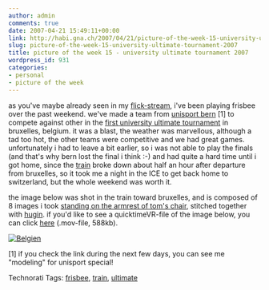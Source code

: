 ```yaml
---
author: admin
comments: true
date: 2007-04-21 15:49:11+00:00
link: http://habi.gna.ch/2007/04/21/picture-of-the-week-15-university-ultimate-tournament-2007/
slug: picture-of-the-week-15-university-ultimate-tournament-2007
title: picture of the week 15 - university ultimate tournament 2007
wordpress_id: 931
categories:
- personal
- picture of the week
---
```


as you've maybe already seen in my [flick-stream](http://flickr.com/photos/habi/sets/72157600083031589/), i've been playing frisbee over the past weekend. we've made a team from [unisport bern](http://www.sport.unibe.ch/) [1] to compete against other in the [first university ultimate tournament](http://mooncatchers.free.fr/ulb/index.html) in bruxelles, belgium. it was a blast, the weather was marvellous, although a tad too hot, the other teams were competitive and we had great games. unfortunately i had to leave a bit earlier, so i was not able to play the finals (and that's why bern lost the final i think :-) and had quite a hard time until i got home, since the [train](http://www.thalys.com/) broke down about half an hour after departure from bruxelles, so it took me a night in the ICE to get back home to switzerland, but the whole weekend was worth it.

the image below was shot in the train toward bruxelles, and is composed of 8 images i took [standing on the armrest of tom's chair](http://www.flickr.com/photos/annaaaaaaaa/464911135/), stitched together with [hugin](http://hugin.sourceforge.net/). if you'd like to see a quicktimeVR-file of the image below, you can click [here](http://habi.gna.ch/wp-content/uploads/2007/04/belgien-zug.mov) (.mov-file, 588kb).


[![Belgien](http://habi.gna.ch/wp-content/uploads/2007/04/belgien-tm.jpg)](http://habi.gna.ch/wp-content/uploads/2007/04/belgien.jpg)

[1] if you check the link during the next few days, you can see me "modeling" for unisport special!



Technorati Tags: [frisbee](http://www.technorati.com/tag/frisbee), [train](http://www.technorati.com/tag/train), [ultimate](http://www.technorati.com/tag/ultimate)
